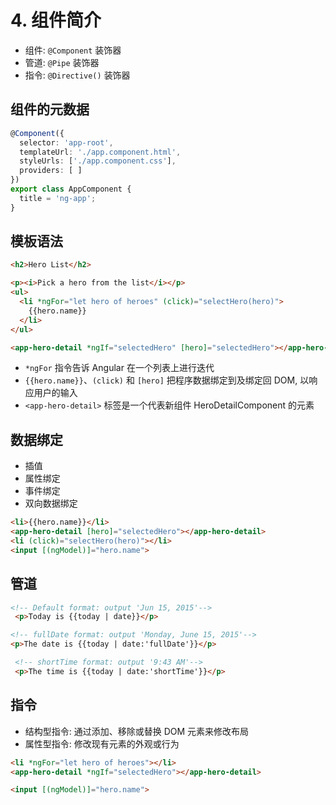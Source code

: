 # 4. 组件简介

* 组件: `@Component` 装饰器
* 管道: `@Pipe` 装饰器
* 指令: `@Directive()` 装饰器

## 组件的元数据

```ts
@Component({
  selector: 'app-root',
  templateUrl: './app.component.html',
  styleUrls: ['./app.component.css'],
  providers: [ ]
})
export class AppComponent {
  title = 'ng-app';
}
```

## 模板语法

```html
<h2>Hero List</h2>

<p><i>Pick a hero from the list</i></p>
<ul>
  <li *ngFor="let hero of heroes" (click)="selectHero(hero)">
    {{hero.name}}
  </li>
</ul>

<app-hero-detail *ngIf="selectedHero" [hero]="selectedHero"></app-hero-detail>
```

* `*ngFor` 指令告诉 Angular 在一个列表上进行迭代
* `{{hero.name}}`、`(click)` 和 `[hero]` 把程序数据绑定到及绑定回 DOM, 以响应用户的输入
* `<app-hero-detail>` 标签是一个代表新组件 HeroDetailComponent 的元素

## 数据绑定

* 插值
* 属性绑定
* 事件绑定
* 双向数据绑定

```html
<li>{{hero.name}}</li>
<app-hero-detail [hero]="selectedHero"></app-hero-detail>
<li (click)="selectHero(hero)"></li>
<input [(ngModel)]="hero.name">
```

## 管道

```html
<!-- Default format: output 'Jun 15, 2015'-->
 <p>Today is {{today | date}}</p>

<!-- fullDate format: output 'Monday, June 15, 2015'-->
<p>The date is {{today | date:'fullDate'}}</p>

 <!-- shortTime format: output '9:43 AM'-->
 <p>The time is {{today | date:'shortTime'}}</p>
```

## 指令

* 结构型指令: 通过添加、移除或替换 DOM 元素来修改布局
* 属性型指令: 修改现有元素的外观或行为

```html
<li *ngFor="let hero of heroes"></li>
<app-hero-detail *ngIf="selectedHero"></app-hero-detail>

<input [(ngModel)]="hero.name">
```
